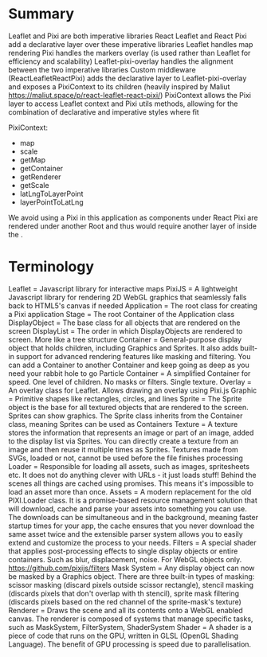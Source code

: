 # Summary

Leaflet and Pixi are both imperative libraries
React Leaflet and React Pixi add a declarative layer over these imperative libraries
Leaflet handles map rendering
Pixi handles the markers overlay (is used rather than Leaflet for efficiency and scalability)
Leaflet-pixi-overlay handles the alignment between the two imperative libraries
Custom middleware (ReactLeafletReactPixi) adds the declarative layer to Leaflet-pixi-overlay and exposes a PixiContext to its children (heavily inspired by Maliut https://maliut.space/p/react-leaflet-react-pixi/)
PixiContext allows the Pixi layer to access Leaflet context and Pixi utils methods, allowing for the combination of declarative and imperative styles where fit

PixiContext:

- map
- scale
- getMap
- getContainer
- getRenderer
- getScale
- latLngToLayerPoint
- layerPointToLatLng

We avoid using a Pixi <Stage> in this application as components under React Pixi <Stage> are rendered under another Root and thus would require another layer of <Provider> inside the <Stage>.

# Terminology

Leaflet = Javascript library for interactive maps
PixiJS = A lightweight Javascript library for rendering 2D WebGL graphics that seamlessly falls back to HTML5's canvas if needed
Application = The root class for creating a Pixi application
Stage = The root Container of the Application class
DisplayObject = The base class for all objects that are rendered on the screen
DisplayList = The order in which DisplayObjects are rendered to screen. More like a tree structure
Container = General-purpose display object that holds children, including Graphics and Sprites. It also adds built-in support for advanced rendering features like masking and filtering. You can add a Container to another Container and keep going as deep as you need your rabbit hole to go
Particle Container = A simplified Container for speed. One level of children. No masks or filters. Single texture.
Overlay = An overlay class for Leaflet. Allows drawing an overlay using Pixi.js
Graphic = Primitive shapes like rectangles, circles, and lines
Sprite = The Sprite object is the base for all textured objects that are rendered to the screen. Sprites can show graphics. The Sprite class inherits from the Container class, meaning Sprites can be used as Containers
Texture = A texture stores the information that represents an image or part of an image, added to the display list via Sprites. You can directly create a texture from an image and then reuse it multiple times as Sprites. Textures made from SVGs, loaded or not, cannot be used before the file finishes processing
Loader = Responsible for loading all assets, such as images, spritesheets etc. It does not do anything clever with URLs - it just loads stuff! Behind the scenes all things are cached using promises. This means it's impossible to load an asset more than once.
Assets = A modern replacement for the old PIXI.Loader class. It is a promise-based resource management solution that will download, cache and parse your assets into something you can use. The downloads can be simultaneous and in the background, meaning faster startup times for your app, the cache ensures that you never download the same asset twice and the extensible parser system allows you to easily extend and customize the process to your needs.
Filters = A special shader that applies post-processing effects to single display objects or entire containers. Such as blur, displacement, noise. For WebGL objects only. https://github.com/pixijs/filters
Mask System = Any display object can now be masked by a Graphics object. There are three built-in types of masking: scissor masking (discard pixels outside scissor rectangle), stencil masking (discards pixels that don't overlap with th stencil), sprite mask filtering (discards pixels based on the red channel of the sprite-mask's texture)
Renderer = Draws the scene and all its contents onto a WebGL enabled canvas. The renderer is composed of systems that manage specific tasks, such as MaskSystem, FilterSystem, ShaderSystem
Shader = A shader is a piece of code that runs on the GPU, written in GLSL (OpenGL Shading Language). The benefit of GPU processing is speed due to parallelisation.
